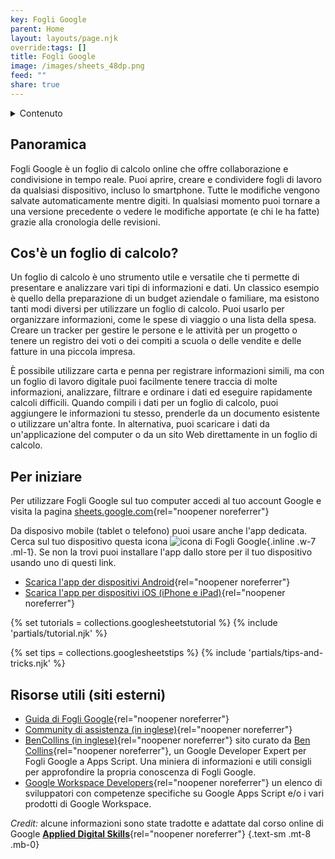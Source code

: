 ```yaml
---
key: Fogli Google
parent: Home
layout: layouts/page.njk
override:tags: []
title: Fogli Google
image: /images/sheets_48dp.png
feed: ""
share: true
---
```


<nav>
<details>
<summary>
Contenuto
</summary>

- [Panoramica](#panoramica)
- [Cos'è un foglio di calcolo?](#cos'%C3%A8-un-foglio-di-calcolo%3F)
- [Per iniziare](#per-iniziare)
  {% if collections.googlesheetstutorial.length %}
- [Tutorial](#tutorial)
  {% endif %}
  {% if collections.googlesheetstips.length %}
- [Tips and tricks](#tips-and-tricks)
  {% endif %}
- [Risorse utili](<#risorse-utili-(siti-esterni)>)

</nav>
</details>

## Panoramica

Fogli Google è un foglio di calcolo online che offre collaborazione e condivisione in tempo reale. Puoi aprire, creare e condividere fogli di lavoro da qualsiasi dispositivo, incluso lo smartphone. Tutte le modifiche vengono salvate automaticamente mentre digiti. In qualsiasi momento puoi tornare a una versione precedente o vedere le modifiche apportate (e chi le ha fatte) grazie alla cronologia delle revisioni.

## Cos'è un foglio di calcolo?

Un foglio di calcolo è uno strumento utile e versatile che ti permette di presentare e analizzare vari tipi di informazioni e dati. Un classico esempio è quello della preparazione di un budget aziendale o familiare, ma esistono tanti modi diversi per utilizzare un foglio di calcolo. Puoi usarlo per organizzare informazioni, come le spese di viaggio o una lista della spesa. Creare un tracker per gestire le persone e le attività per un progetto o tenere un registro dei voti o dei compiti a scuola o delle vendite e delle fatture in una piccola impresa.

È possibile utilizzare carta e penna per registrare informazioni simili, ma con un foglio di lavoro digitale puoi facilmente tenere traccia di molte informazioni, analizzare, filtrare e ordinare i dati ed eseguire rapidamente calcoli difficili. Quando compili i dati per un foglio di calcolo, puoi aggiungere le informazioni tu stesso, prenderle da un documento esistente o utilizzare un'altra fonte. In alternativa, puoi scaricare i dati da un'applicazione del computer o da un sito Web direttamente in un foglio di calcolo.

## Per iniziare

Per utilizzare Fogli Google sul tuo computer accedi al tuo account Google e visita la pagina [sheets.google.com](https://sheets.google.com){rel="noopener noreferrer"}

Da disposivo mobile (tablet o telefono) puoi usare anche l'app dedicata. Cerca sul tuo dispositivo questa icona ![icona di Fogli Google]({{image}}){.inline .w-7 .ml-1}. Se non la trovi puoi installare l'app dallo store per il tuo dispositivo usando uno di questi link.

- [Scarica l'app der dispositivi Android](https://play.google.com/store/apps/details?id=com.google.android.apps.docs.editors.sheets){rel="noopener noreferrer"}
- [Scarica l'app per dispositivi iOS (iPhone e iPad)](https://itunes.apple.com/us/app/google-sheets/id842849113){rel="noopener noreferrer"}

{% set tutorials = collections.googlesheetstutorial %}
{% include 'partials/tutorial.njk' %}

{% set tips = collections.googlesheetstips %}
{% include 'partials/tips-and-tricks.njk' %}

## Risorse utili (siti esterni)

- [Guida di Fogli Google](https://support.google.com/docs/topic/9054603){rel="noopener noreferrer"}
- [Community di assistenza (in inglese)](https://support.google.com/docs/community){rel="noopener noreferrer"}
- [BenCollins (in inglese)](https://www.benlcollins.com/){rel="noopener noreferrer"} sito curato da [Ben Collins](https://twitter.com/benlcollins){rel="noopener noreferrer"}, un Google Developer Expert per Fogli Google a Apps Script. Una miniera di informazioni e utili consigli per approfondire la propria conoscenza di Fogli Google.
- [Google Workspace Developers](https://workspacedevs.com/){rel="noopener noreferrer"} un elenco di sviluppatori con competenze specifiche su Google Apps Script e/o i vari prodotti di Google Workspace.

_Credit:_ alcune informazioni sono state tradotte e adattate dal corso online di Google [**Applied Digital Skills**](https://applieddigitalskills.withgoogle.com/c/college-and-continuing-education/en/g-suite-certification-sheets-part-1/g-suite-certification-sheets-part-1/introduction-to-g-suite-certification-sheets-part-1.html){rel="noopener noreferrer"}
{.text-sm .mt-8 .mb-0}
